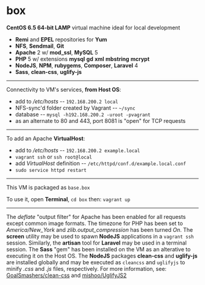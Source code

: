 box
====

**CentOS 6.5 64-bit LAMP** virtual machine ideal for local development

* **Remi** and **EPEL** repositories for **Yum**
* **NFS**, **Sendmail**, **Git**
* **Apache** 2 w/ **mod_ssl**, **MySQL** 5
* **PHP** 5 w/ extensions **mysql** **gd** **xml** **mbstring** **mcrypt**
* **NodeJS**, **NPM**, **rubygems**, **Composer**, **Laravel** 4
* **Sass**, **clean-css**, **uglify-js**

----
Connectivity to VM's services, **from Host OS**:

* add to */etc/hosts* -- `192.168.200.2 local`
* NFS-sync'd folder created by Vagrant -- `~/sync`
* database -- `mysql -h192.168.200.2 -uroot -pvagrant`
* as an alternate to 80 and 443, port 8081 is "open" for TCP requests

----
To add an Apache **VirtualHost**:

* add to */etc/hosts* -- `192.168.200.2 example.local`
* `vagrant ssh` or `ssh root@local`
* add *VirtualHost* definition -- `/etc/httpd/conf.d/example.local.conf`
* `sudo service httpd restart`

----
This VM is packaged as `base.box`

To use it, open **Terminal**, `cd box` then: `vagrant up`

----
The *deflate* "output filter" for Apache has been enabled for all requests except common image formats.
The timezone for PHP has been set to *America/New_York* and *zlib.output_compression* has been turned *On*.
The **screen** utility may be used to spawn **NodeJS** applications in a `vagrant ssh` session.
Similarly, the **artisan** tool for **Laravel** may be used in a terminal session.
The **Sass** "gem" has been installed on the VM as an alterative to executing it on the Host OS.
The **NodeJS** packages **clean-css** and **uglify-js** are installed globally
and may be executed as `cleancss` and `uglifyjs` to minify *.css* and *.js* files, respectively.
For more information, see:
[GoalSmashers/clean-css](https://github.com/GoalSmashers/clean-css)
and [mishoo/UglifyJS2](https://github.com/mishoo/UglifyJS2)
